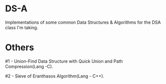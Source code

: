 # DS-A
Implementations of some common Data Structures &amp; Algorithms for the DSA class I'm taking.



# Others
#1 - Union-Find Data Structure with Quick Union and Path Compression(Lang -C).

#2 - Sieve of Eranthasos Algorithm(Lang - C++).
